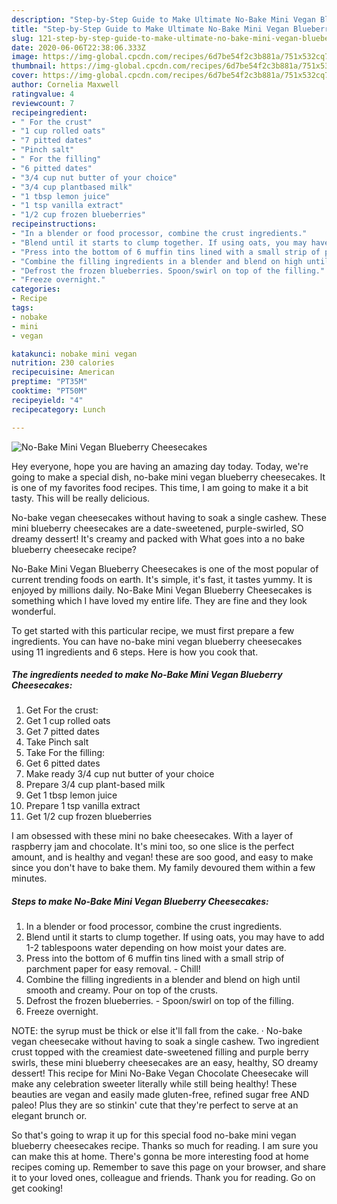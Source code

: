 ```yaml
---
description: "Step-by-Step Guide to Make Ultimate No-Bake Mini Vegan Blueberry Cheesecakes"
title: "Step-by-Step Guide to Make Ultimate No-Bake Mini Vegan Blueberry Cheesecakes"
slug: 121-step-by-step-guide-to-make-ultimate-no-bake-mini-vegan-blueberry-cheesecakes
date: 2020-06-06T22:38:06.333Z
image: https://img-global.cpcdn.com/recipes/6d7be54f2c3b881a/751x532cq70/no-bake-mini-vegan-blueberry-cheesecakes-recipe-main-photo.jpg
thumbnail: https://img-global.cpcdn.com/recipes/6d7be54f2c3b881a/751x532cq70/no-bake-mini-vegan-blueberry-cheesecakes-recipe-main-photo.jpg
cover: https://img-global.cpcdn.com/recipes/6d7be54f2c3b881a/751x532cq70/no-bake-mini-vegan-blueberry-cheesecakes-recipe-main-photo.jpg
author: Cornelia Maxwell
ratingvalue: 4
reviewcount: 7
recipeingredient:
- " For the crust"
- "1 cup rolled oats"
- "7 pitted dates"
- "Pinch salt"
- " For the filling"
- "6 pitted dates"
- "3/4 cup nut butter of your choice"
- "3/4 cup plantbased milk"
- "1 tbsp lemon juice"
- "1 tsp vanilla extract"
- "1/2 cup frozen blueberries"
recipeinstructions:
- "In a blender or food processor, combine the crust ingredients."
- "Blend until it starts to clump together. If using oats, you may have to add 1-2 tablespoons water depending on how moist your dates are."
- "Press into the bottom of 6 muffin tins lined with a small strip of parchment paper for easy removal. Chill!"
- "Combine the filling ingredients in a blender and blend on high until smooth and creamy. Pour on top of the crusts."
- "Defrost the frozen blueberries. Spoon/swirl on top of the filling."
- "Freeze overnight."
categories:
- Recipe
tags:
- nobake
- mini
- vegan

katakunci: nobake mini vegan 
nutrition: 230 calories
recipecuisine: American
preptime: "PT35M"
cooktime: "PT50M"
recipeyield: "4"
recipecategory: Lunch

---
```



![No-Bake Mini Vegan Blueberry Cheesecakes](https://img-global.cpcdn.com/recipes/6d7be54f2c3b881a/751x532cq70/no-bake-mini-vegan-blueberry-cheesecakes-recipe-main-photo.jpg)

Hey everyone, hope you are having an amazing day today. Today, we're going to make a special dish, no-bake mini vegan blueberry cheesecakes. It is one of my favorites food recipes. This time, I am going to make it a bit tasty. This will be really delicious.

No-bake vegan cheesecakes without having to soak a single cashew. These mini blueberry cheesecakes are a date-sweetened, purple-swirled, SO dreamy dessert! It&#39;s creamy and packed with What goes into a no bake blueberry cheesecake recipe?

No-Bake Mini Vegan Blueberry Cheesecakes is one of the most popular of current trending foods on earth. It's simple, it's fast, it tastes yummy. It is enjoyed by millions daily. No-Bake Mini Vegan Blueberry Cheesecakes is something which I have loved my entire life. They are fine and they look wonderful.


To get started with this particular recipe, we must first prepare a few ingredients. You can have no-bake mini vegan blueberry cheesecakes using 11 ingredients and 6 steps. Here is how you cook that.

<!--inarticleads1-->

##### The ingredients needed to make No-Bake Mini Vegan Blueberry Cheesecakes:

1. Get  For the crust:
1. Get 1 cup rolled oats
1. Get 7 pitted dates
1. Take Pinch salt
1. Take  For the filling:
1. Get 6 pitted dates
1. Make ready 3/4 cup nut butter of your choice
1. Prepare 3/4 cup plant-based milk
1. Get 1 tbsp lemon juice
1. Prepare 1 tsp vanilla extract
1. Get 1/2 cup frozen blueberries


I am obsessed with these mini no bake cheesecakes. With a layer of raspberry jam and chocolate. It&#39;s mini too, so one slice is the perfect amount, and is healthy and vegan! these are soo good, and easy to make since you don&#39;t have to bake them. My family devoured them within a few minutes. 

<!--inarticleads2-->

##### Steps to make No-Bake Mini Vegan Blueberry Cheesecakes:

1. In a blender or food processor, combine the crust ingredients.
1. Blend until it starts to clump together. If using oats, you may have to add 1-2 tablespoons water depending on how moist your dates are.
1. Press into the bottom of 6 muffin tins lined with a small strip of parchment paper for easy removal. - Chill!
1. Combine the filling ingredients in a blender and blend on high until smooth and creamy. Pour on top of the crusts.
1. Defrost the frozen blueberries. - Spoon/swirl on top of the filling.
1. Freeze overnight.


NOTE: the syrup must be thick or else it&#39;ll fall from the cake. · No-bake vegan cheesecake without having to soak a single cashew. Two ingredient crust topped with the creamiest date-sweetened filling and purple berry swirls, these mini blueberry cheesecakes are an easy, healthy, SO dreamy dessert! This recipe for Mini No-Bake Vegan Chocolate Cheesecake will make any celebration sweeter literally while still being healthy! These beauties are vegan and easily made gluten-free, refined sugar free AND paleo! Plus they are so stinkin&#39; cute that they&#39;re perfect to serve at an elegant brunch or. 

So that's going to wrap it up for this special food no-bake mini vegan blueberry cheesecakes recipe. Thanks so much for reading. I am sure you can make this at home. There's gonna be more interesting food at home recipes coming up. Remember to save this page on your browser, and share it to your loved ones, colleague and friends. Thank you for reading. Go on get cooking!
